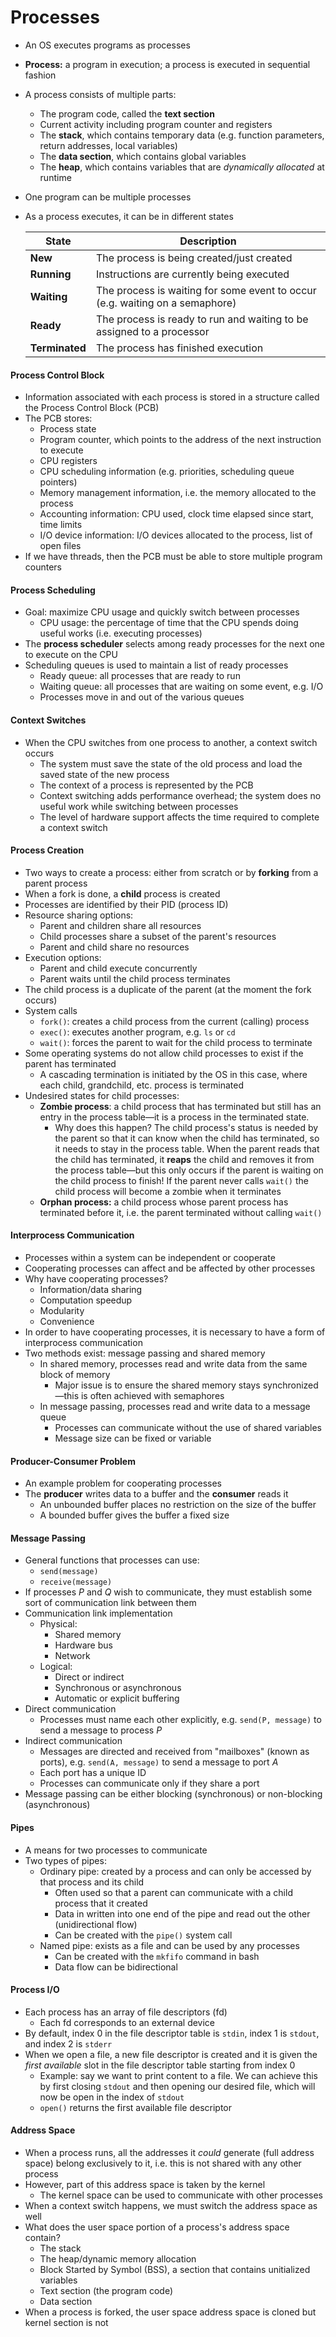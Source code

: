 # Processes

* An OS executes programs as processes
* **Process:** a program in execution; a process is executed in sequential fashion
* A process consists of multiple parts:
  * The program code, called the **text section**
  * Current activity including program counter and registers
  * The **stack**, which contains temporary data (e.g. function parameters, return addresses, local variables)
  * The **data section**, which contains global variables
  * The **heap**, which contains variables that are *dynamically allocated* at runtime

* One program can be multiple processes

* As a process executes, it can be in different states

  | State          | Description                                                  |
  | -------------- | ------------------------------------------------------------ |
  | **New**        | The process is being created/just created                    |
  | **Running**    | Instructions are currently being executed                    |
  | **Waiting**    | The process is waiting for some event to occur (e.g. waiting on a semaphore) |
  | **Ready**      | The process is ready to run and waiting to be assigned to a processor |
  | **Terminated** | The process has finished execution                           |

#### Process Control Block

* Information associated with each process is stored in a structure called the Process Control Block (PCB)
* The PCB stores:
  * Process state
  * Program counter, which points to the address of the next instruction to execute
  * CPU registers 
  * CPU scheduling information (e.g. priorities, scheduling queue pointers)
  * Memory management information, i.e. the memory allocated to the process
  * Accounting information: CPU used, clock time elapsed since start, time limits
  * I/O device information: I/O devices allocated to the process, list of open files
* If we have threads, then the PCB must be able to store multiple program counters

#### Process Scheduling

* Goal: maximize CPU usage and quickly switch between processes
  * CPU usage: the percentage of time that the CPU spends doing useful works (i.e. executing processes)
* The **process scheduler** selects among ready processes for the next one to execute on the CPU
* Scheduling queues is used to maintain a list of ready processes
  * Ready queue: all processes that are ready to run
  * Waiting queue: all processes that are waiting on some event, e.g. I/O
  * Processes move in and out of the various queues

#### Context Switches

* When the CPU switches from one process to another, a context switch occurs
  * The system must save the state of the old process and load the saved state of the new process
  * The context of a process is represented by the PCB
  * Context switching adds performance overhead; the system does no useful work while switching between processes
  * The level of hardware support affects the time required to complete a context switch

#### Process Creation

* Two ways to create a process: either from scratch or by **forking** from a parent process
* When a fork is done, a **child** process is created
* Processes are identified by their PID (process ID)
* Resource sharing options:
  * Parent and children share all resources
  * Child processes share a subset of the parent's resources
  * Parent and child share no resources
* Execution options:
  * Parent and child execute concurrently
  * Parent waits until the child process terminates
* The child process is a duplicate of the parent (at the moment the fork occurs)
* System calls
  * `fork()`: creates a child process from the current (calling) process
  * `exec()`: executes another program, e.g. `ls` or `cd`
  * `wait()`: forces the parent to wait for the child process to terminate
* Some operating systems do not allow child processes to exist if the parent has terminated
  * A cascading termination is initiated by the OS in this case, where each child, grandchild, etc. process is terminated
* Undesired states for child processes:
  * **Zombie process**: a child process that has terminated but still has an entry in the process table—it is a process in the terminated state. 
    * Why does this happen? The child process's status is needed by the parent so that it can know when the child has terminated, so it needs to stay in the process table. When the parent reads that the child has terminated, it **reaps** the child and removes it from the process table—but this only occurs if the parent is waiting on the child process to finish! If the parent never calls `wait()` the child process will become a zombie when it terminates
  * **Orphan process:** a child process whose parent process has terminated before it, i.e. the parent terminated without calling `wait()`

#### Interprocess Communication

* Processes within a system can be independent or cooperate
* Cooperating processes can affect and be affected by other processes
* Why have cooperating processes?
  * Information/data sharing
  * Computation speedup
  * Modularity
  * Convenience
* In order to have cooperating processes, it is necessary to have a form of interprocess communication
* Two methods exist: message passing and shared memory
  * In shared memory, processes read and write data from the same block of memory
    * Major issue is to ensure the shared memory stays synchronized—this is often achieved with semaphores
  * In message passing, processes read and write data to a message queue
    * Processes can communicate without the use of shared variables
    * Message size can be fixed or variable

#### Producer-Consumer Problem

* An example problem for cooperating processes
* The **producer** writes data to a buffer and the **consumer** reads it
  * An unbounded buffer places no restriction on the size of the buffer
  * A bounded buffer gives the buffer a fixed size

#### Message Passing

* General functions that processes can use:
  * `send(message)`
  * `receive(message)`
* If processes *P* and *Q* wish to communicate, they must establish some sort of communication link between them
* Communication link implementation
  * Physical:
    * Shared memory
    * Hardware bus
    * Network
  * Logical:
    * Direct or indirect
    * Synchronous or asynchronous
    * Automatic or explicit buffering
* Direct communication
  * Processes must name each other explicitly, e.g. `send(P, message)` to send a message to process *P*
* Indirect communication
  * Messages are directed and received from "mailboxes" (known as ports), e.g. `send(A, message)` to send a message to port *A*
  * Each port has a unique ID
  * Processes can communicate only if they share a port
* Message passing can be either blocking (synchronous) or non-blocking (asynchronous)

#### Pipes

* A means for two processes to communicate
* Two types of pipes:
  * Ordinary pipe: created by a process and can only be accessed by that process and its child
    * Often used so that a parent can communicate with a child process that it created
    * Data in written into one end of the pipe and read out the other (unidirectional flow)
    * Can be created with the `pipe()` system call
  * Named pipe: exists as a file and can be used by any processes
    * Can be created with the `mkfifo` command in bash
    * Data flow can be bidirectional

#### Process I/O

* Each process has an array of file descriptors (fd)
  * Each fd corresponds to an external device
* By default, index 0 in the file descriptor table is `stdin`, index 1 is `stdout`, and index 2 is `stderr`
* When we open a file, a new file descriptor is created and it is given the *first available* slot in the file descriptor table starting from index 0
  * Example: say we want to print content to a file. We can achieve this by first closing `stdout` and then opening our desired file, which will now be open in the index of `stdout`
  * `open()` returns the first available file descriptor

#### Address Space

* When a process runs, all the addresses it *could* generate (full address space) belong exclusively to it, i.e. this is not shared with any other process
* However, part of this address space is taken by the kernel
  * The kernel space can be used to communicate with other processes
* When a context switch happens, we must switch the address space as well
* What does the user space portion of a process's address space contain?
  * The stack
  * The heap/dynamic memory allocation
  * Block Started by Symbol (BSS), a section that contains unitialized variables
  * Text section (the program code)
  * Data section
* When a process is forked, the user space address space is cloned but kernel section is not